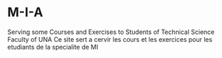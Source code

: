 # M-I-A
Serving some Courses and Exercises to Students of Technical Science Faculty of UNA
Ce site sert a cervir les cours et les exercices pour les etudiants de la specialite de MI 
